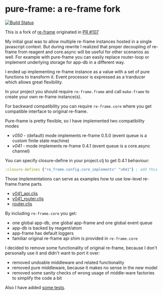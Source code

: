 # pure-frame: a re-frame fork

[![Build Status](https://travis-ci.org/binaryage/pure-frame.svg?branch=master)](https://travis-ci.org/binaryage/pure-frame)

This is a fork of [re-frame](https://github.com/Day8/re-frame) originated in [PR #107](https://github.com/Day8/re-frame/pull/107)

My initial goal was to allow multiple re-frame instances hosted in a single javascript context.
But during rewrite I realized that proper decoupling of re-frame from reagent and core.async will be useful
for other scenarios as well. For example with pure-frame you can easily replace router-loop or
implement underlying storage for app-db in a different way.

I ended up implementing re-frame instance as a value with a set of pure functions to transform it. Event processor
is expressed as a tranducer which allows great flexibility.

In your project you should require `re-frame.frame` and call `make-frame` to create your own re-frame instance(s).

For backward compatibility you can require `re-frame.core` where you get compatible interface to original re-frame.

Pure-frame is pretty flexible, so I have implemented two compatibility modes
* *v050* - (default) mode implements re-frame 0.5.0 (event queue is a custom finite state machine)
* *v041* - mode implements re-frame 0.4.1 (event queue is a core.async channel)

You can specify closure-define in your project.clj to get 0.4.1 behaviour:
```clojure
:closure-defines {"re_frame.config.core_implements" "v041"} ; add this to your cljsbuild :compiler options
```

Those implementations can serve as examples how to use low-level re-frame.frame parts.

* [v041_api.cljs](src/re_frame/v041_api.cljs)
* [v041_router.cljs](src/re_frame/v041_router.cljs)
* [router.cljs](src/re_frame/router.cljs)

By including `re-frame.core` you get:

* one global app-db, one global app-frame and one global event queue
* app-db is backed by reagent/atom
* app-frame has default loggers
* familiar original re-frame api shim is provided in `re-frame.core`

I decided to remove some functionality of original re-frame, because I don't personally use it and didn't want to
port it over:

* removed undoable middleware and related functionality
* removed pure middleware, because it makes no sense in the new model
* removed some sanity checks of wrong usage of middle-ware factories to simplify the code a bit

Also I have added [some tests](test/re_frame/test).